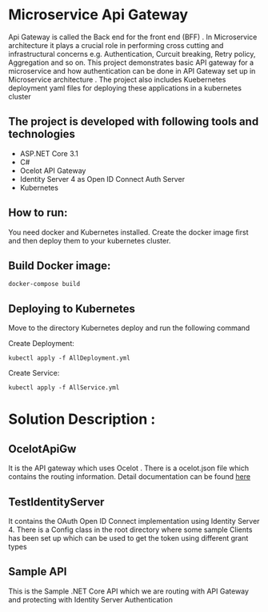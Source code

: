 # Microservice Api Gateway

Api Gateway is called the Back end for the front end (BFF) . In Microservice architecture it plays a crucial role in performing cross cutting and infrastructural concerns e.g. Authentication, Curcuit breaking, Retry policy, Aggregation and so on. This project demonstrates basic API gateway for a microservice and how authentication can be done in API Gateway set up in Microservice architecture . The project also includes Kuebernetes deployment yaml files for deploying these applications in a kubernetes cluster

## The project is developed with following tools and technologies

- ASP.NET Core 3.1
- C#
- Ocelot API Gateway
- Identity Server 4 as Open ID Connect Auth Server
- Kubernetes

## How to run:

You need docker and Kubernetes installed.
Create the docker image first and then deploy them to your kubernetes cluster.

## Build Docker image:

`docker-compose build`

## Deploying to Kubernetes

Move to the directory Kubernetes deploy and run the following command <br/>

Create Deployment:

`kubectl apply -f AllDeployment.yml` <br/>

Create Service: <br/>

`kubectl apply -f AllService.yml`

# Solution Description :

## OcelotApiGw

It is the API gateway which uses Ocelot . There is a ocelot.json file which contains the routing information. Detail documentation can be found [here](https://ocelot.readthedocs.io/en/latest/introduction/gettingstarted.html)

## TestIdentityServer

It contains the OAuth Open ID Connect implementation using Identity Server 4. There is a Config class in the root directory where some sample Clients has been set up which can be used to get the token using different grant types

## Sample API

This is the Sample .NET Core API which we are routing with API Gateway and protecting with Identity Server Authentication
